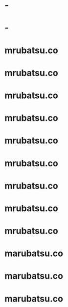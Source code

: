 # -
# -
# mrubatsu.co
# mrubatsu.co
# mrubatsu.co
# mrubatsu.co
# mrubatsu.co
# mrubatsu.co
# mrubatsu.co
# mrubatsu.co

# mrubatsu.co
# marubatsu.co
# marubatsu.co
# marubatsu.co

